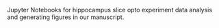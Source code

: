 
Jupyter Notebooks for hippocampus slice opto experiment data analysis and generating figures in our manuscript.
